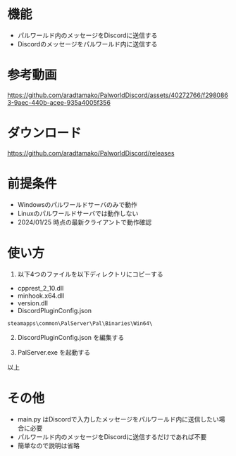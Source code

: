 # 機能
- パルワールド内のメッセージをDiscordに送信する
- Discordのメッセージをパルワールド内に送信する

# 参考動画
https://github.com/aradtamako/PalworldDiscord/assets/40272766/f2980863-9aec-440b-acee-935a4005f356


# ダウンロード
https://github.com/aradtamako/PalworldDiscord/releases

# 前提条件
- Windowsのパルワールドサーバのみで動作
- Linuxのパルワールドサーバでは動作しない
- 2024/01/25 時点の最新クライアントで動作確認

# 使い方
1. 以下4つのファイルを以下ディレクトリにコピーする
- cpprest_2_10.dll
- minhook.x64.dll
- version.dll
- DiscordPluginConfig.json

```
steamapps\common\PalServer\Pal\Binaries\Win64\
```

2. DiscordPluginConfig.json を編集する

3. PalServer.exe を起動する

以上

# その他
- main.py はDiscordで入力したメッセージをパルワールド内に送信したい場合に必要
- パルワールド内のメッセージをDiscordに送信するだけであれば不要
- 簡単なので説明は省略
